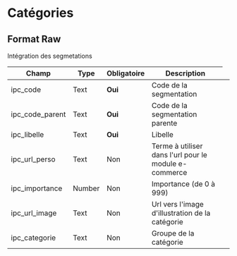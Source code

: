 # Catégories


<h2>Format Raw</h2><p>Int&#233;gration des segmetations</p>


<table style='width:100%'><thead><tr><th>Champ</th><th>Type</th><th>Obligatoire</th><th style='width:50%'>Description</th></tr></thead><tbody><tr><td>ipc_code</td><td>Text</td><td><b>Oui</b></td><td>Code de la segmentation</td><td><tr><td>ipc_code_parent</td><td>Text</td><td><b>Oui</b></td><td>Code de la segmentation parente</td><td><tr><td>ipc_libelle</td><td>Text</td><td><b>Oui</b></td><td>Libelle</td><td><tr><td>ipc_url_perso</td><td>Text</td><td>Non</td><td>Terme &#224; utiliser dans l&#39;url pour le module e-commerce</td><td><tr><td>ipc_importance</td><td>Number</td><td>Non</td><td>Importance (de 0 &#224; 999)</td><td><tr><td>ipc_url_image</td><td>Text</td><td>Non</td><td>Url vers l&#39;image d&#39;illustration de la cat&#233;gorie</td><td><tr><td>ipc_categorie</td><td>Text</td><td>Non</td><td>Groupe de la cat&#233;gorie</td><td></tbody></table>

